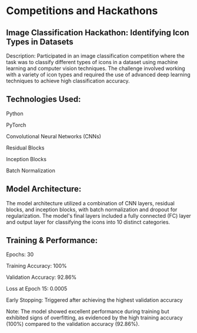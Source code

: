 # Competitions and Hackathons
## Image Classification Hackathon: Identifying Icon Types in Datasets

Description:
Participated in an image classification competition where the task was to classify different types of icons in a dataset using machine learning and computer vision techniques. The challenge involved working with a variety of icon types and required the use of advanced deep learning techniques to achieve high classification accuracy.

## Technologies Used:
Python

PyTorch

Convolutional Neural Networks (CNNs)

Residual Blocks

Inception Blocks

Batch Normalization

## Model Architecture:
The model architecture utilized a combination of CNN layers, residual blocks, and inception blocks, with batch normalization and dropout for regularization. The model's final layers included a fully connected (FC) layer and output layer for classifying the icons into 10 distinct categories.

## Training & Performance:

Epochs: 30

Training Accuracy: 100%

Validation Accuracy: 92.86%

Loss at Epoch 15: 0.0005

 Early Stopping: Triggered after achieving the highest validation accuracy

Note: The model showed excellent performance during training but exhibited signs of overfitting, as evidenced by the high training accuracy (100%) compared to the validation accuracy (92.86%).
